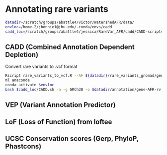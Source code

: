# Annotating rare variants
```bash
datadir=/scratch/groups/abattle4/victor/WatershedAFR/data/
envloc=/home-2/jbonnie1@jhu.edu/.conda/envs/cadd
cadd_loc=/scratch/groups/abattle4/jessica/RareVar_AFR/cadd/CADD-scripts

```



## CADD (Combined Annotation Dependent Depletion)


Convert rare variants to .vcf format
```bash
Rscript rare_variants_to_vcf.R --AF ${datadir}/rare_variants_gnomad/gene-AFR-rv.txt
ml anaconda
conda activate $envloc
bash $cadd_loc/CADD.sh -a -g GRCh38 -o $datadir/annotation/gene-AFR-rv.CADD.tsv.gz ${datadir}/rare_variants_gnomad/gene-AFR-rv.CADD.vcf

```


## VEP (Variant Annotation Predictor)

## LoF (Loss of Function) from loftee

## UCSC Conservation scores (Gerp, PhyloP, Phastcons)